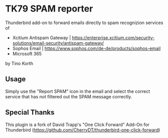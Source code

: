 # TK79 SPAM reporter

Thunderbird add-on to forward emails directly to spam recognizion services of
- Xcitium Antispam Gateway | https://enterprise.xcitium.com/security-solutions/email-security/antispam-gateway/
- Sophos Email | https://www.sophos.com/de-de/products/sophos-email
- Microsoft 365

by Tino Korth


## Usage

Simply use the "Report SPAM" icon in the email and select the correct service that has not filtered out the SPAM message correctly.


## Special Thanks

This plugin is a fork of David Trapp's "One Click Forward" Add-On for Thunderbird (https://github.com/CherryDT/thunderbird-one-click-forward)